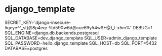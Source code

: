 # django_template

SECRET_KEY='django-insecure-5qeye^^_st)@8p4eqr-!itd590w6d@cue69y54w$+@)_t-x5m%'
DEBUG=1
SQL_ENGINE=django.db.backends.postgresql
SQL_DATABASE=dev_django_template
SQL_USER=admin_django_template
SQL_PASSWORD=hello_django_template
SQL_HOST=db
SQL_PORT=5432
DATABASE=postgres
